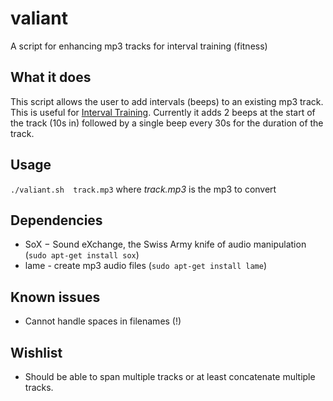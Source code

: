 valiant
=======

A script for enhancing mp3 tracks for interval training (fitness)

What it does
------------
This script allows the user to add intervals (beeps) to an existing mp3 track.  This is useful for [Interval Training](http://en.wikipedia.org/wiki/Interval_training "Interval Training").
Currently it adds 2 beeps at the start of the track (10s in) followed by a single beep every 30s for the duration of the track.

Usage
-----
`./valiant.sh  track.mp3`
 where _track.mp3_ is the mp3 to convert

Dependencies
------------
* SoX − Sound eXchange, the Swiss Army knife of audio manipulation (`sudo apt-get install sox`)
* lame - create mp3 audio files (`sudo apt-get install lame`)

Known issues
------------
* Cannot handle spaces in filenames (!)

Wishlist
--------
* Should be able to span multiple tracks or at least concatenate multiple tracks.

